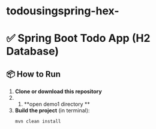 # todousingspring-hex-
# ✅ Spring Boot Todo App (H2 Database)


## 📦 How to Run

1. **Clone or download this repository**
2. 1. **open demo1 directory **
3. **Build the project** (in terminal):
   ```bash
   mvn clean install
